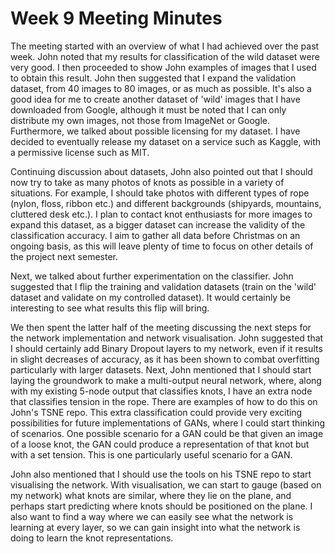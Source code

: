# Week 9 Meeting Minutes

The meeting started with an overview of what I had achieved over the past week.
John noted that my results for classification of the wild dataset were very good.
I then proceeded to show John examples of images that I used to obtain this result.
John then suggested that I expand the validation dataset, from 40 images to 80 images, or as much as possible.
It's also a good idea for me to create another dataset of 'wild' images that I have downloaded from Google, although it must be noted that I can only distribute my own images, not those from ImageNet or Google.
Furthermore, we talked about possible licensing for my dataset.
I have decided to eventually release my dataset on a service such as Kaggle, with a permissive license such as MIT.

Continuing discussion about datasets, John also pointed out that I should now try to take as many photos of knots as possible in a variety of situations.
For example, I should take photos with different types of rope (nylon, floss, ribbon etc.) and different backgrounds (shipyards, mountains, cluttered desk etc.).
I plan to contact knot enthusiasts for more images to expand this dataset, as a bigger dataset can increase the validity of the classification accuracy.
I aim to gather all data before Christmas on an ongoing basis, as this will leave plenty of time to focus on other details of the project next semester.

Next, we talked about further experimentation on the classifier.
John suggested that I flip the training and validation datasets (train on the 'wild' dataset and validate on my controlled dataset).
It would certainly be interesting to see what results this flip will bring.

We then spent the latter half of the meeting discussing the next steps for the network implementation and network visualisation.
John suggested that I should certainly add Binary Dropout layers to my network, even if it results in slight decreases of accuracy, as it has been shown to combat overfitting particularly with larger datasets.
Next, John mentioned that I should start laying the groundwork to make a multi-output neural network, where, along with my existing 5-node output that classifies knots, I have an extra node that classifies tension in the rope.
There are examples of how to do this on John's TSNE repo.
This extra classification could provide very exciting possibilities for future implementations of GANs, where I could start thinking of scenarios.
One possible scenario for a GAN could be that given an image of a loose knot, the GAN could produce a representation of that knot but with a set tension.
This is one particularly useful scenario for a GAN.

John also mentioned that I should use the tools on his TSNE repo to start visualising the network.
With visualisation, we can start to gauge (based on my network) what knots are similar, where they lie on the plane, and perhaps start predicting where knots should be positioned on the plane.
I also want to find a way where we can easily see what the network is learning at every layer, so we can gain insight into what the network is doing to learn the knot representations.
